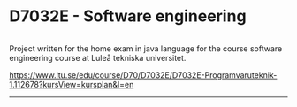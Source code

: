 # D7032E - Software engineering
###### 
Project written for the home exam in java language for the course software engineering course at Luleå tekniska universitet.

https://www.ltu.se/edu/course/D70/D7032E/D7032E-Programvaruteknik-1.112678?kursView=kursplan&l=en

--------
